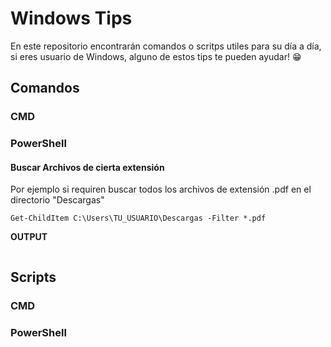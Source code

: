 # Windows Tips

En este repositorio encontrarán comandos o scritps utiles para su día a día, si eres usuario de Windows, alguno de estos tips te pueden ayudar! 😁


## Comandos

### CMD

### PowerShell

#### Buscar Archivos de cierta extensión
Por ejemplo si requiren buscar todos los archivos de extensión .pdf en el directorio "Descargas"

```
Get-ChildItem C:\Users\TU_USUARIO\Descargas -Filter *.pdf 
```
**OUTPUT**
```
```

## Scripts

### CMD

### PowerShell
